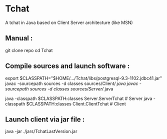 Tchat
=====

A tchat in Java based on Client Server architecture (like MSN)


Manual :
--------

git clone repo
cd Tchat

Compile sources and launch software :
-------------------------------------

export $CLASSPATH="$HOME/.../Tchat/libs/postgresql-9.3-1102.jdbc41.jar"
javac -sourcepath sources -d classes sources/Client/*.java
javac -sourcepath sources -d classes sources/Server/*.java

java -classpath $CLASSPATH:classes Server.ServerTchat  # Server
java -classpath $CLASSPATH:classes Client.ClientTchat  # Client


Launch client via jar file :
----------------------------

java -jar ./jars/TchatLastVersion.jar
